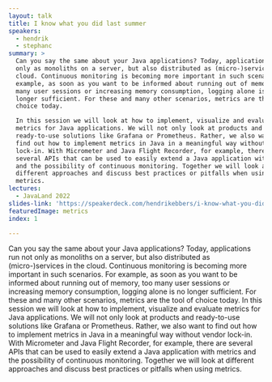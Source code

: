 ```yaml
---
layout: talk
title: I know what you did last summer
speakers:
  - hendrik
  - stephanc
summary: >
  Can you say the same about your Java applications? Today, applications run not
  only as monoliths on a server, but also distributed as (micro-)services in the
  cloud. Continuous monitoring is becoming more important in such scenarios. For
  example, as soon as you want to be informed about running out of memory, too
  many user sessions or increasing memory consumption, logging alone is no
  longer sufficient. For these and many other scenarios, metrics are the tool of
  choice today.

  In this session we will look at how to implement, visualize and evaluate
  metrics for Java applications. We will not only look at products and
  ready-to-use solutions like Grafana or Prometheus. Rather, we also want to
  find out how to implement metrics in Java in a meaningful way without vendor
  lock-in. With Micrometer and Java Flight Recorder, for example, there are
  several APIs that can be used to easily extend a Java application with metrics
  and the possibility of continuous monitoring. Together we will look at
  different approaches and discuss best practices or pitfalls when using
  metrics.
lectures:
  - JavaLand 2022
slides-link: 'https://speakerdeck.com/hendrikebbers/i-know-what-you-did-last-summer'
featuredImage: metrics
index: 1

---
```


Can you say the same about your Java applications? Today, applications run not only as monoliths on a server, but also distributed as (micro-)services in the cloud. Continuous monitoring is becoming more important in such scenarios. For example, as soon as you want to be informed about running out of memory, too many user sessions or increasing memory consumption, logging alone is no longer sufficient. For these and many other scenarios, metrics are the tool of choice today.
In this session we will look at how to implement, visualize and evaluate metrics for Java applications. We will not only look at products and ready-to-use solutions like Grafana or Prometheus. Rather, we also want to find out how to implement metrics in Java in a meaningful way without vendor lock-in. With Micrometer and Java Flight Recorder, for example, there are several APIs that can be used to easily extend a Java application with metrics and the possibility of continuous monitoring. Together we will look at different approaches and discuss best practices or pitfalls when using metrics.
